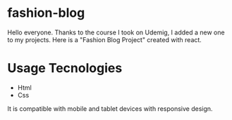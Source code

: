 # fashion-blog

Hello everyone. Thanks to the course I took on Udemig, I added a new one to my projects. Here is a "Fashion Blog Project" created with react.

# Usage Tecnologies

- Html
- Css

It is compatible with mobile and tablet devices with responsive design.

